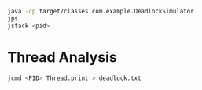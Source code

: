 


```bash
java -cp target/classes com.example.DeadlockSimulator
jps
jstack <pid>
```

# Thread Analysis

```bash
jcmd <PID> Thread.print > deadlock.txt
```
